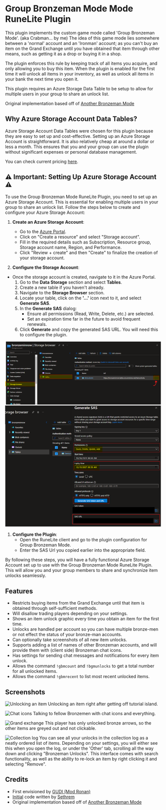# Group Bronzeman Mode Mode RuneLite Plugin

This plugin implements the custom game mode called 'Group Bronzeman Mode'. (aka Crabman... by me)
The idea of this game mode lies somewhere between a 'normal' account and an 'Ironman' account; as you can't buy an item on the Grand Exchange until you have obtained that item through other means, such as getting it as a drop or buying it in a shop.

The plugin enforces this rule by keeping track of all items you acquire, and only allowing you to buy this item.
When the plugin is enabled for the first time it will unlock all items in your inventory, as well as unlock all items in your bank the next time you open it.

This plugin requires an Azure Storage Data Table to be setup to allow for multiple users in your group to share an unlock list.

Original implementation based off of [Another Bronzeman Mode](https://github.com/CodePanter/another-bronzeman-mode)

## Why Azure Storage Account Data Tables?

Azure Storage Account Data Tables were chosen for this plugin because they are easy to set up and cost-effective. Setting up an Azure Storage Account is straightforward. It is also relatively cheap at around a dollar or less a month. This ensures that you and your group can use the plugin without significant expenses or personal database management.

You can check current pricing [here](https://azure.microsoft.com/en-us/pricing/details/storage/tables/).

## ⚠️ Important: Setting Up Azure Storage Account ⚠️

To use the Group Bronzeman Mode RuneLite Plugin, you need to set up an Azure Storage Account. This is essential for enabling multiple users in your group to share an unlock list. Follow the steps below to create and configure your Azure Storage Account:

1. **Create an Azure Storage Account**:
   - Go to the [Azure Portal](https://portal.azure.com/).
   - Click on "Create a resource" and select "Storage account".
   - Fill in the required details such as Subscription, Resource group, Storage account name, Region, and Performance.
   - Click "Review + create" and then "Create" to finalize the creation of your storage account.

2. **Configure the Storage Account**:
- Once the storage account is created, navigate to it in the Azure Portal.
   1. Go to the **Data Storage** section and select **Tables**.
   2. Create a new table if you haven't already.
   3. Navigate to the **Storage Browser** section.
   4. Locate your table, click on the **'...'** icon next to it, and select **Generate SAS**.
   5. In the **Generate SAS** dialog:
      - Ensure all permissions (Read, Write, Delete, etc.) are selected.
      - Set an expiration time far in the future to avoid frequent renewals.
   6. Click **Generate** and copy the generated SAS URL. You will need this to configure the plugin.

![Navigate to storage table](./guide-images/navigate.png)
![!Generate SAS](./guide-images/sas-settings.png)

1. **Configure the Plugin**:
   - Open the RuneLite client and go to the plugin configuration for Group Bronzeman Mode.
   - Enter the SAS Url you copied earlier into the appropriate field.

By following these steps, you will have a fully functional Azure Storage Account set up to use with the Group Bronzeman Mode RuneLite Plugin. This will allow you and your group members to share and synchronize item unlocks seamlessly.



## Features

- Restricts buying items from the Grand Exchange until that item is obtained through self-sufficient methods.
- Will disallow trading players depending on your settings.
- Shows an item unlock graphic every time you obtain an item for the first time.
- Unlocks are handled per account so you can have multiple bronze-men or not effect the status of your bronze-man accounts.
- Can optionally take screenshots of all new item unlocks.
- Supports adding a list of names of other Bronzeman accounts, and will provide them with (client side) Bronzeman chat icons.
- Has settings for sending chat messages and notifications for every item unlock.
- Allows the command `!gbmcount` and `!bgmunlocks` to get a total number for all unlocked items.
- Allows the command `!gbmrecent` to list most recent unlocked items.

## Screenshots

![Unlocking an item](https://i.imgur.com/odE4nVo.png)
Unlocking an item right after getting off tutorial island.

![Chat icons](https://i.imgur.com/D8Zl6Ss.png)
Talking to fellow Bronzemen with chat icons and everything.

![Grand exchange](https://i.imgur.com/lTd0I6P.png)
This player has only unlocked bronze arrows, so the other items are greyed out and not clickable.

![Collection log](https://i.imgur.com/6ae3Qml.png)
You can see all your unlocks in the collection log as a neatly ordered list of items.
Depending on your settings, you will either see this when you open the log, or under the 'Other' tab, scrolling all the way down and clicking "Bronzeman Unlocks".
This interface comes with search functionality, as well as the ability to re-lock an item by right clicking it and selecting "Remove".

## Credits

- First envisioned by [GUDI (Mod Ronan)](https://www.youtube.com/watch?v=GFNfa2saOJg)
- [Initial](https://github.com/sethrem/bronzeman) code written by [Sethrem](https://github.com/sethrem)
- Original implementation based off of [Another Bronzeman Mode](https://github.com/CodePanter/another-bronzeman-mode)

